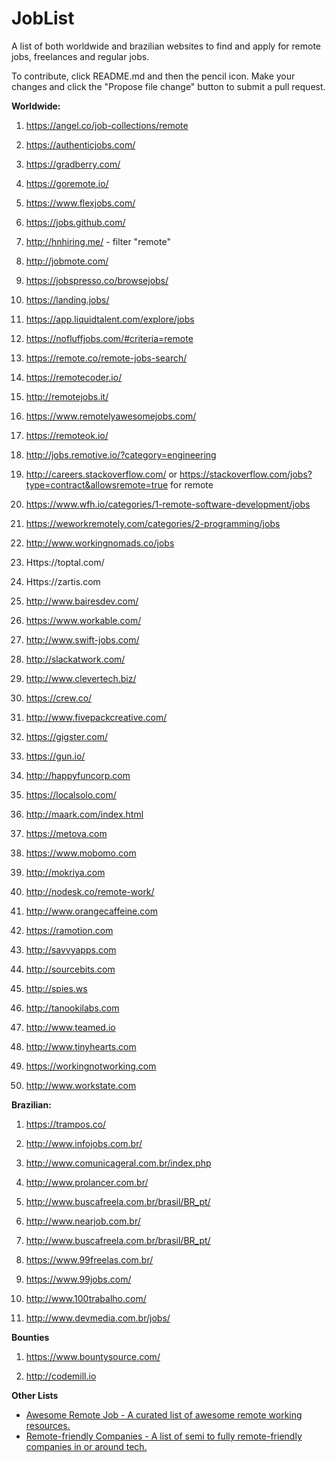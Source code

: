 # JobList
A list of both worldwide and brazilian websites to find and apply for remote jobs, freelances and regular jobs.

To contribute, click README.md and then the pencil icon. Make your changes and click the "Propose file change" button to submit a pull request.

**Worldwide:**

1. https://angel.co/job-collections/remote

1. https://authenticjobs.com/

1. https://gradberry.com/

1. https://goremote.io/

1. https://www.flexjobs.com/

1. https://jobs.github.com/

1. http://hnhiring.me/ - filter "remote"

1. http://jobmote.com/

1. https://jobspresso.co/browsejobs/

1. https://landing.jobs/

1. https://app.liquidtalent.com/explore/jobs

1. https://nofluffjobs.com/#criteria=remote

1. https://remote.co/remote-jobs-search/

1. https://remotecoder.io/

1. http://remotejobs.it/

1. https://www.remotelyawesomejobs.com/

1. https://remoteok.io/

1. http://jobs.remotive.io/?category=engineering

1. http://careers.stackoverflow.com/ or https://stackoverflow.com/jobs?type=contract&allowsremote=true for remote

1. https://www.wfh.io/categories/1-remote-software-development/jobs

1. https://weworkremotely.com/categories/2-programming/jobs

1. http://www.workingnomads.co/jobs

1. Https://toptal.com/

1. Https://zartis.com

1. http://www.bairesdev.com/

1. https://www.workable.com/

1. http://www.swift-jobs.com/

1. http://slackatwork.com/

1. http://www.clevertech.biz/

1. https://crew.co/

1. http://www.fivepackcreative.com/

1. https://gigster.com/

1. https://gun.io/

1. http://happyfuncorp.com

1. https://localsolo.com/

1. http://maark.com/index.html

1. https://metova.com

1. https://www.mobomo.com

1. http://mokriya.com

1. http://nodesk.co/remote-work/

1. http://www.orangecaffeine.com

1. https://ramotion.com

1. http://savvyapps.com

1. http://sourcebits.com

1. http://spies.ws

1. http://tanookilabs.com

1. http://www.teamed.io

1. http://www.tinyhearts.com

1. https://workingnotworking.com

1. http://www.workstate.com


**Brazilian:**

1. https://trampos.co/

1. http://www.infojobs.com.br/

1. http://www.comunicageral.com.br/index.php

1. http://www.prolancer.com.br/

1. http://www.buscafreela.com.br/brasil/BR_pt/

1. http://www.nearjob.com.br/

1. http://www.buscafreela.com.br/brasil/BR_pt/

1. https://www.99freelas.com.br/

1. https://www.99jobs.com/

1. http://www.100trabalho.com/

1. http://www.devmedia.com.br/jobs/

**Bounties**

1. https://www.bountysource.com/

1. http://codemill.io

**Other Lists**

- [Awesome Remote Job - A curated list of awesome remote working resources.](https://github.com/lukasz-madon/awesome-remote-job)
- [Remote-friendly Companies - A list of semi to fully remote-friendly companies in or around tech.](https://github.com/jessicard/remote-jobs)

